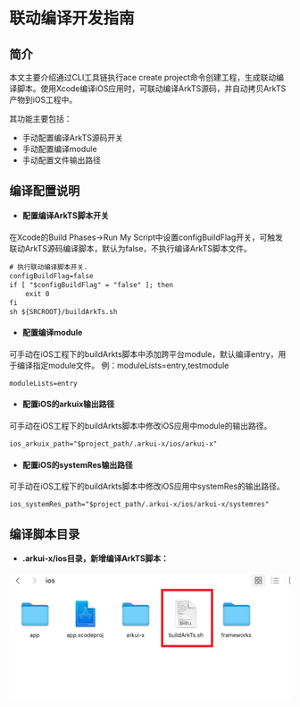 # 联动编译开发指南



## 简介

本文主要介绍通过CLI工具链执行ace create project命令创建工程，生成联动编译脚本。使用Xcode编译iOS应用时，可联动编译ArkTS源码，并自动拷贝ArkTS产物到iOS工程中。

其功能主要包括：

- 手动配置编译ArkTS源码开关
- 手动配置编译module
- 手动配置文件输出路径

## 编译配置说明

- #### 配置编译ArkTS脚本开关


在Xcode的Build Phases→Run My Script中设置configBuildFlag开关，可触发联动ArkTS源码编译脚本，默认为false，不执行编译ArkTS脚本文件。
```
# 执行联动编译脚本开关.
configBuildFlag=false
if [ "$configBuildFlag" = "false" ]; then
    exit 0
fi
sh ${SRCROOT}/buildArkTs.sh
```

- #### 配置编译module


可手动在iOS工程下的buildArkts脚本中添加跨平台module，默认编译entry，用于编译指定module文件。
例：moduleLists=entry,testmodule
```
moduleLists=entry
```

- #### 配置iOS的arkuix输出路径

可手动在iOS工程下的buildArkts脚本中修改iOS应用中module的输出路径。
```
ios_arkuix_path="$project_path/.arkui-x/ios/arkui-x"
```

- #### 配置iOS的systemRes输出路径

可手动在iOS工程下的buildArkts脚本中修改iOS应用中systemRes的输出路径。
```
ios_systemRes_path="$project_path/.arkui-x/ios/arkui-x/systemres"
```
## 编译脚本目录

- #### .arkui-x/ios目录，新增编译ArkTS脚本：

![](./figures/linkage-ios.png)
